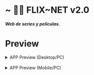 # ~ 🍿🎥 FLIX~NET v2.0
 
#### _*Web de series y películas.*_   

# Preview

<details>
  <summary>APP Preview (Desktop/PC)</summary>
![web](/web-preview-page.png)
</details>

<br>

<details>
  <summary>APP Preview (Mobile/PC)</summary>
![mobile](/mobile-preview-page.png)
</details>

